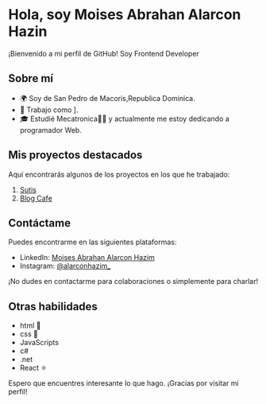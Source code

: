 # Hola, soy Moises Abrahan Alarcon Hazin

¡Bienvenido a mi perfil de GitHub! Soy Frontend Developer

## Sobre mí

- 🌍 Soy de San Pedro de Macoris,Republica Dominica.
- 💼 Trabajo como ].
- 🎓 Estudié Mecatronica🤖🦾 y actualmente me estoy dedicando a programador Web.

## Mis proyectos destacados

Aquí encontrarás algunos de los proyectos en los que he trabajado:

1. [Sutis](https://app.netlify.com/sites/my-frontedstore/overview) 
2. [Blog Cafe](https://roaring-youtiao-af4457.netlify.app/) 

## Contáctame

Puedes encontrarme en las siguientes plataformas:

- LinkedIn: [Moises Abrahan Alarcon Hazim](https://www.linkedin.com/in/moises-abrahan-alarcon-hazim-6b614a217/)
- Instagram: [@alarconhazim_](https://www.instagram.com/alarconhazim_/)

¡No dudes en contactarme para colaboraciones o simplemente para charlar!

## Otras habilidades

- html 🧡
- css 🎨
- JavaScripts
- c#
- .net
- React ⚛️


Espero que encuentres interesante lo que hago. ¡Gracias por visitar mi perfil!

